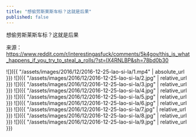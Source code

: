 ```yaml
---
title: "想偷劳斯莱斯车标？这就是后果"
published: false
---
```

想偷劳斯莱斯车标？这就是后果

来源：https://www.reddit.com/r/interestingasfuck/comments/5k4gov/this_is_what_happens_if_you_try_to_steal_a_rolls/?st=IX4RNLBP&sh=78bd0b30



![]({{ "/assets/images/2016/12/2016-12-25-lao-si-la/1.mp4" | absolute_url }})
![]({{ "/assets/images/2016/12/2016-12-25-lao-si-la/2.jpg" | relative_url }})
![]({{ "/assets/images/2016/12/2016-12-25-lao-si-la/3.jpg" | relative_url }})
![]({{ "/assets/images/2016/12/2016-12-25-lao-si-la/4.jpg" | relative_url }})
![]({{ "/assets/images/2016/12/2016-12-25-lao-si-la/5.jpg" | relative_url }})
![]({{ "/assets/images/2016/12/2016-12-25-lao-si-la/6.jpg" | relative_url }})
![]({{ "/assets/images/2016/12/2016-12-25-lao-si-la/7.jpg" | relative_url }})
![]({{ "/assets/images/2016/12/2016-12-25-lao-si-la/8.jpg" | relative_url }})
![]({{ "/assets/images/2016/12/2016-12-25-lao-si-la/9.jpg" | relative_url }})
